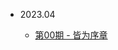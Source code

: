 - 2023.04

  - [第00期 - 皆为序章](weekly/00.md)
  <!-- - [Writing more pages](more-pages.md)
  - [Custom navbar](custom-navbar.md)
  - [Cover page](cover.md) -->

